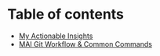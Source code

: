 # Table of contents

* [My Actionable Insights](README.md)
* [MAI Git Workflow & Common Commands](git-workflow-and-common-commands.md)

